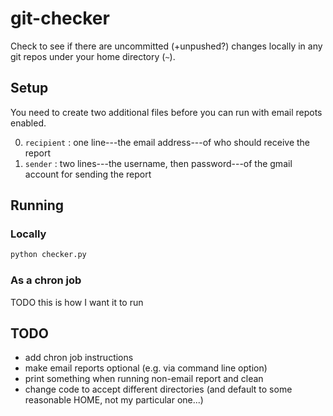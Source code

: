 # git-checker
Check to see if there are uncommitted (+unpushed?) changes locally in any git repos under your home directory (`~`).

## Setup
You need to create two additional files before you can run with email repots enabled.

0. `recipient` : one line---the email address---of who should receive the report
0. `sender` : two lines---the username, then password---of the gmail account for sending the report

## Running

### Locally
```bash
python checker.py
```

### As a chron job
TODO this is how I want it to run

## TODO
- add chron job instructions
- make email reports optional (e.g. via command line option)
- print something when running non-email report and clean
- change code to accept different directories (and default to some reasonable HOME, not my particular one...)
